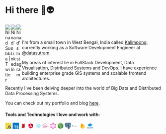 # Hi there 👋👽

<a href="https://twitter.com/ninad_subba">
  <img align="left" alt="Ninad Subba | Twitter" width="18px" src="https://cdn.jsdelivr.net/npm/simple-icons@v3/icons/twitter.svg" />
</a>
<a href="https://www.linkedin.com/in/ninad-subba-842b10194/">
  <img align="left" alt="Ninad's LinkedIn" width="18px" src="https://cdn.jsdelivr.net/npm/simple-icons@v3/icons/linkedin.svg" />
</a>
<a href="https://www.instagram.com/_ninadsubba_/">
  <img align="left" alt="Ninad's Instagram" width="18px" src="https://cdn.jsdelivr.net/npm/simple-icons@v3/icons/instagram.svg" />
</a>

<br>
<br>

I'm from a small town in West Bengal, India called [Kalimpong](https://en.wikipedia.org/wiki/Kalimpong), currently working as a Software Development Engineer at [@datasutram](https://github.com/datasutram).

My areas of interest lie in FullStack Development, Data Visualisation, Distributed Systems and DevOps. I have experience building enterprise grade GIS systems and scalable frontend architectures.

Recently I've been delving deeper into the world of Big Data and Distributed Data Processing Systems.

You can check out my portfolio and blog [here](https://www.ninadsubba.in/).

#### Tools and Technologies I love and work with:

<code><img height="20" src="https://raw.githubusercontent.com/github/explore/80688e429a7d4ef2fca1e82350fe8e3517d3494d/topics/javascript/javascript.png"></code>
<code><img height="20" src="https://raw.githubusercontent.com/github/explore/80688e429a7d4ef2fca1e82350fe8e3517d3494d/topics/typescript/typescript.png"></code>
<code><img height="20" src="https://raw.githubusercontent.com/github/explore/80688e429a7d4ef2fca1e82350fe8e3517d3494d/topics/scala/scala.png"></code>
<code><img height="20" src="https://raw.githubusercontent.com/github/explore/80688e429a7d4ef2fca1e82350fe8e3517d3494d/topics/angular/angular.png"></code>
<code><img height="20" src="https://raw.githubusercontent.com/github/explore/80688e429a7d4ef2fca1e82350fe8e3517d3494d/topics/react/react.png"></code>
<code><img height="20" src="https://raw.githubusercontent.com/github/explore/80688e429a7d4ef2fca1e82350fe8e3517d3494d/topics/sass/sass.png"></code>
<code><img height="20" src="https://raw.githubusercontent.com/github/explore/5c058a388828bb5fde0bcafd4bc867b5bb3f26f3/topics/graphql/graphql.png"></code>
<code><img height="20" src="https://raw.githubusercontent.com/github/explore/80688e429a7d4ef2fca1e82350fe8e3517d3494d/topics/nodejs/nodejs.png"></code>
<code><img height="20" src="https://raw.githubusercontent.com/github/explore/80688e429a7d4ef2fca1e82350fe8e3517d3494d/topics/postgresql/postgresql.png"></code>
<code><img height="20" src="https://raw.githubusercontent.com/github/explore/80688e429a7d4ef2fca1e82350fe8e3517d3494d/topics/mongodb/mongodb.png"></code>
<code><img height="20" src="https://raw.githubusercontent.com/github/explore/80688e429a7d4ef2fca1e82350fe8e3517d3494d/topics/firebase/firebase.png"></code>
<code><img height="20" src="https://raw.githubusercontent.com/github/explore/80688e429a7d4ef2fca1e82350fe8e3517d3494d/topics/docker/docker.png"></code>

